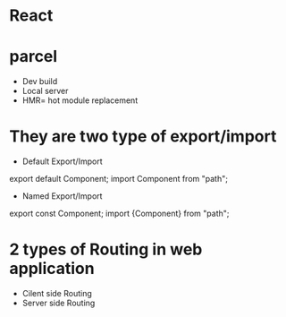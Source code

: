 # React


# parcel
- Dev build
- Local server
- HMR= hot module replacement



# They are two type of export/import

- Default Export/Import

export default Component;
import Component from "path";

 - Named Export/Import

 export const Component;
 import {Component} from "path";

# 2 types of Routing in web application
- Cilent side Routing
- Server side Routing
